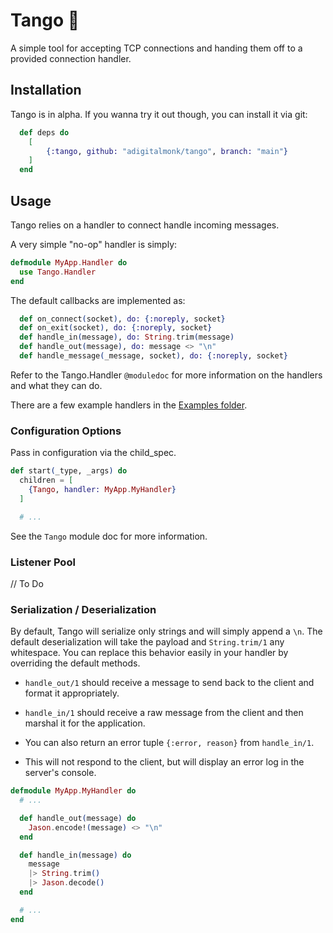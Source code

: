 # Tango 💃

A simple tool for accepting TCP connections and handing them off to a provided connection handler.

## Installation

Tango is in alpha. If you wanna try it out though, you can install it via git:

```elixir
  def deps do
    [
        {:tango, github: "adigitalmonk/tango", branch: "main"}
    ]
  end
```

## Usage

Tango relies on a handler to connect handle incoming messages.

A very simple "no-op" handler is simply:

```elixir
defmodule MyApp.Handler do
  use Tango.Handler
end
```

The default callbacks are implemented as:

```elixir
  def on_connect(socket), do: {:noreply, socket}
  def on_exit(socket), do: {:noreply, socket}
  def handle_in(message), do: String.trim(message)
  def handle_out(message), do: message <> "\n"
  def handle_message(_message, socket), do: {:noreply, socket}
```

Refer to the Tango.Handler `@moduledoc` for more information on the handlers and what they can do.

There are a few example handlers in the [Examples folder](./examples/).

### Configuration Options

Pass in configuration via the child_spec.

```elixir
def start(_type, _args) do
  children = [
    {Tango, handler: MyApp.MyHandler}
  ]

  # ...
```

See the `Tango` module doc for more information.

### Listener Pool

// To Do


### Serialization / Deserialization

By default, Tango will serialize only strings and will simply append a `\n`.
The default deserialization will take the payload and `String.trim/1` any whitespace.
You can replace this behavior easily in your handler by overriding the default methods.

- `handle_out/1` should receive a message to send back to the client and format it appropriately.

- `handle_in/1` should receive a raw message from the client and then marshal it for the application.
 - You can also return an error tuple `{:error, reason}` from `handle_in/1`.
 - This will not respond to the client, but will display an error log in the server's console.

```elixir
defmodule MyApp.MyHandler do
  # ...

  def handle_out(message) do
    Jason.encode!(message) <> "\n"
  end

  def handle_in(message) do
    message
    |> String.trim()
    |> Jason.decode()
  end

  # ...
end
```
